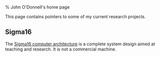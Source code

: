 % John O'Donnell's home page

This page contains pointers to some of my current research projects.

## Sigma16

The [Sigma16 computer architecture](Sigma16/index.html) is a complete
system design aimed at teaching and research.  It is not a commercial
machine.

</body>
</html>
